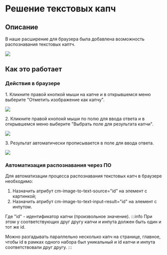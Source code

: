 ﻿---
sidebar_position: 1
---

# Решение текстовых капч
## **Описание**
В наше расширение для браузера была добавлена возможность распознавания текстовых каптч.

![](Aspose.Words.f6d390ba-8e92-4611-b5a2-167a5168d8f1.001.png) 
## **Как это работает**
### **Действия в браузере**
1\. Кликните правой кнопкой мыши на капче и в открывшемся меню выберите "Отметить изображение как капчу".

![](Aspose.Words.f6d390ba-8e92-4611-b5a2-167a5168d8f1.002.png) 

2\. Кликните правой кнопокй мыши по полю для ввода ответа и в открывшемся меню выберите "Выбрать поле для результата капчи".

![](Aspose.Words.f6d390ba-8e92-4611-b5a2-167a5168d8f1.003.png) 

3\. Результат автоматически прописывается в поле для ввода ответа.

![](Aspose.Words.f6d390ba-8e92-4611-b5a2-167a5168d8f1.004.png) 
### **Автоматизация распознавания через ПО**
Для автоматизации процесса распознавания текстовых капч в браузере необходимо:

1. Назначить атрибут cm-image-to-text-source="id" на элемент с картинкой;
1. Назначить атрибут cm-image-to-text-input-result="id" на элемент с инпутом.

Где "id" - идентификатор капчи (произвольное значение).
:::info 
При этом у соответствующих друг другу капчи и инпута должен быть один и тот же id.

Можно разгадывать параллельно несколько капч на странице, главное, чтобы id в рамках одного набора был уникальный и id капчи и инпута соответствовали друг другу.
:::
